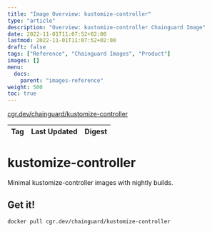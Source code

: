 ```yaml
---
title: "Image Overview: kustomize-controller"
type: "article"
description: "Overview: kustomize-controller Chainguard Image"
date: 2022-11-01T11:07:52+02:00
lastmod: 2022-11-01T11:07:52+02:00
draft: false
tags: ["Reference", "Chainguard Images", "Product"]
images: []
menu:
  docs:
    parent: "images-reference"
weight: 500
toc: true
---
```


[cgr.dev/chainguard/kustomize-controller](https://github.com/chainguard-images/images/tree/main/images/kustomize-controller)

| Tag | Last Updated | Digest |
|-----|--------------|--------|

# kustomize-controller

Minimal kustomize-controller images with nightly builds.

## Get it!

```shell
docker pull cgr.dev/chainguard/kustomize-controller
```